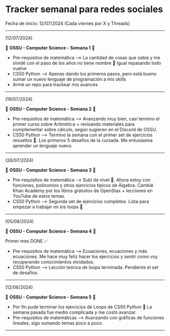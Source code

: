 # Tracker semanal para redes sociales

Fecha de inicio: 12/07/2024 (Cada viernes por X y Threads)

----
(12/07/2024)

💾 **OSSU - Computer Science - Semana 1** 💾

- Pre-requisitos de matemática --> La cantidad de cosas que sabía y me olvidé con el paso de los años no tiene nombre 🫠 Igual repasando todo vuelve
- CS50 Python --> Apenas dando los primeros pasos, pero está bueno sumar un nuevo lenguaje de programación a mis skills 
- Armé un repo para trackear mis avances
----
(19/07/2024)

💾 **OSSU - Computer Science - Semana 2** 💾

- Pre-requisitos de matemática --> Avanzando muy bien, casi termino el primer curso sobre Aritmética + revisando materiales para complementar sobre cálculo, según sugieren en el Discord de OSSU.  
- CS50 Python --> Termino la semana con el primer set de ejercicios resueltos 🚀. Los primeros 5 desafíos de la cursada. Me entusiasma aprender un lenguaje nuevo.    
----
(26/07/2024)

💾 **OSSU - Computer Science - Semana 3** 💾

- Pre-requisitos de matemática --> Subí de nivel 🚀. Ahora estoy con funciones, polinomios y otros ejercicios típicos de Álgebra. Cambié Khan Academy por los libros gratuitos de OpenStax + lecciones en YouTube de estos temas. 
- CS50 Python --> Segunda set de ejercicios completos. Lista para empezar a trabajar en los loops 💪
-------
(05/08/2024)

💾 **OSSU - Computer Science - Semana 4** 💾

Primer mes DONE ✅ 
- Pre-requisitos de matemática --> Ecuaciones, ecuaciones y más ecuaciones. Me hace muy feliz hacer los ejercicios y sentir como voy recuperando conocimientos olvidados.
- CS50 Python --> Lección teórica de loops terminada. Pendiente el set de desafíos.
----
(12/08/2024)  

💾 **OSSU - Computer Science - Semana 5** 💾

- Por fin pude terminar los ejercicios de Loops de CS50 Python 💪 La semana pasada fue medio complicada y me costó avanzar.
- Pre-requisitos de matemáticas --> Avanzando con gráficas de funciones lineales, sigo sumando temas poco a poco. 
----
